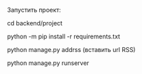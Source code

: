 Запустить проект:

cd backend/project

python -m pip install -r requirements.txt

python manage.py addrss (вставить url RSS)

python manage.py runserver